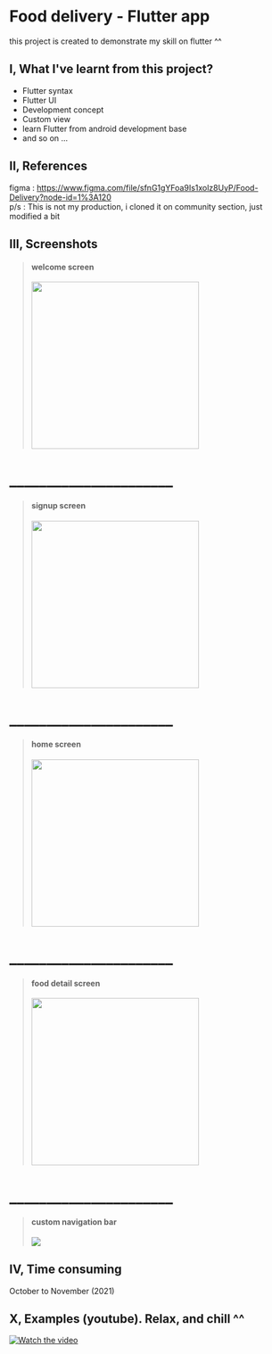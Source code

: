 # Food delivery - Flutter app

this project is created to demonstrate my skill on flutter ^^

## I, What I've learnt from this project?

- Flutter syntax
- Flutter UI
- Development concept
- Custom view
- learn Flutter from android development base
- and so on ...

## II, References

figma : https://www.figma.com/file/sfnG1gYFoa9Is1xolz8UyP/Food-Delivery?node-id=1%3A120
</br>
p/s : This is not my production, i cloned it on community section, just modified a bit

## III, Screenshots

> <h4>welcome screen</h4>
>   <img src="preview image/splash.jpg" width="300">

  <h1>______________________</h1>

> <h4>signup screen</h4>
>   <img src="preview image/signup.jpg" width="300">

  <h1>______________________</h1>

> <h4>home screen</h4>
>   <img src="preview image/home.jpg" width="300">

  <h1>______________________</h1>

> <h4>food detail screen</h4>
> <img src="preview image/detail.jpg" width="300">

  <h1>______________________</h1>

> <h4>custom navigation bar</h4>
> <img src="preview image/navbar.png">

## IV, Time consuming

October to November (2021)

## X, Examples (youtube). Relax, and chill ^^

[![Watch the video](https://icdn.digitaltrends.com/image/digitaltrends/grubhub-2.jpg)](https://www.youtube.com/watch?v=dQw4w9WgXcQ)
